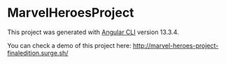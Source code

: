 # MarvelHeroesProject

This project was generated with [Angular CLI](https://github.com/angular/angular-cli) version 13.3.4.

You can check a demo of this project here: http://marvel-heroes-project-finaledition.surge.sh/
